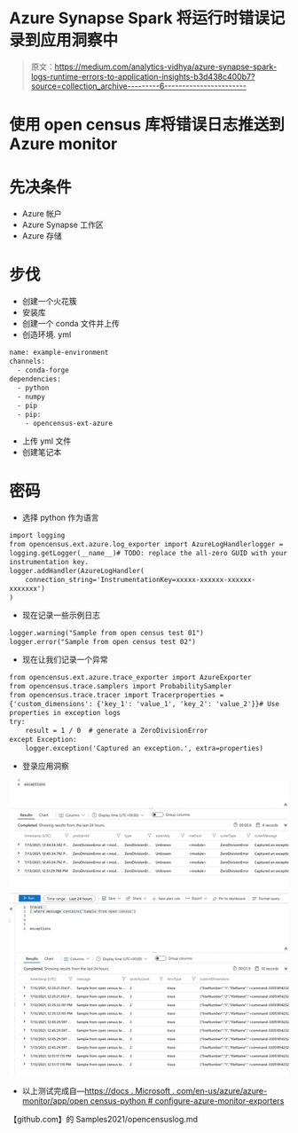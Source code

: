 # Azure Synapse Spark 将运行时错误记录到应用洞察中

> 原文：<https://medium.com/analytics-vidhya/azure-synapse-spark-logs-runtime-errors-to-application-insights-b3d438c400b7?source=collection_archive---------6----------------------->

# 使用 open census 库将错误日志推送到 Azure monitor

# 先决条件

*   Azure 帐户
*   Azure Synapse 工作区
*   Azure 存储

# 步伐

*   创建一个火花簇
*   安装库
*   创建一个 conda 文件并上传
*   创造环境. yml

```
name: example-environment
channels:
  - conda-forge
dependencies:
  - python
  - numpy
  - pip
  - pip:
    - opencensus-ext-azure
```

*   上传 yml 文件
*   创建笔记本

# 密码

*   选择 python 作为语言

```
import logging
from opencensus.ext.azure.log_exporter import AzureLogHandlerlogger = logging.getLogger(__name__)# TODO: replace the all-zero GUID with your instrumentation key.
logger.addHandler(AzureLogHandler(
    connection_string='InstrumentationKey=xxxxx-xxxxxx-xxxxxx-xxxxxxx')
)
```

*   现在记录一些示例日志

```
logger.warning("Sample from open census test 01")
logger.error("Sample from open census test 02")
```

*   现在让我们记录一个异常

```
from opencensus.ext.azure.trace_exporter import AzureExporter
from opencensus.trace.samplers import ProbabilitySampler
from opencensus.trace.tracer import Tracerproperties = {'custom_dimensions': {'key_1': 'value_1', 'key_2': 'value_2'}}# Use properties in exception logs
try:
    result = 1 / 0  # generate a ZeroDivisionError
except Exception:
    logger.exception('Captured an exception.', extra=properties)
```

*   登录应用洞察

![](img/281705dd2a5765871b46241cb4067bc8.png)![](img/fae65bdbee5fe4ab5a31350bfc04f085.png)

*   以上测试完成自—[https://docs . Microsoft . com/en-us/azure/azure-monitor/app/open census-python # configure-azure-monitor-exporters](https://docs.microsoft.com/en-us/azure/azure-monitor/app/opencensus-python#configure-azure-monitor-exporters)

【github.com】的 Samples2021/opencensuslog.md